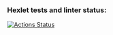 ### Hexlet tests and linter status:
[![Actions Status](https://github.com/DaniilAliev/frontend-project-44/workflows/hexlet-check/badge.svg)](https://github.com/DaniilAliev/frontend-project-44/actions)